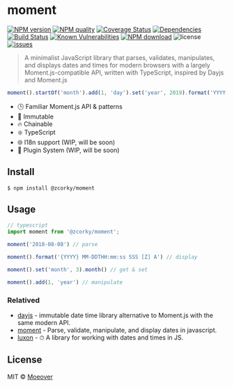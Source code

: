 # moment

[![NPM version](https://img.shields.io/npm/v/@zcorky/moment.svg?style=flat)](https://www.npmjs.com/package/@zcorky/moment)
[![NPM quality](http://npm.packagequality.com/shield/%40zcorky%2Fmoment.svg)](http://packagequality.com/#?package=@zcorky/moment)
[![Coverage Status](https://codecov.io/gh/zcorky/moment/branch/master/graph/badge.svg)](https://codecov.io/gh/zcorky/moment)
[![Dependencies](https://img.shields.io/david/zcorky/moment.svg?style=flat-square)](https://david-dm.org/zcorky/moment)
[![Build Status](https://travis-ci.com/zcorky/moment.svg?branch=master)](https://travis-ci.com/zcorky/moment)
[![Known Vulnerabilities](https://snyk.io/test/npm/@zcorky/moment/badge.svg?style=flat-square)](https://snyk.io/test/npm/@zcorky/moment)
[![NPM download](https://img.shields.io/npm/dm/@zcorky/moment.svg?style=flat-square)](https://www.npmjs.com/package/@zcorky/moment)
![license](https://img.shields.io/github/license/zcorky/moment.svg)
[![issues](https://img.shields.io/github/issues/zcorky/moment.svg)](https://github.com/zcorky/moment/issues)

> A minimalist JavaScript library that parses, validates, manipulates, and displays dates and times for modern browsers with a largely Moment.js-compatible API, written with TypeScript, inspired by Dayjs and Moment.js

```js
moment().startOf('month').add(1, 'day').set('year', 2019).format('YYYY-MM-DD HH:mm:ss');
```

* 🕒 Familiar Moment.js API & patterns
* 💪 Immutable
* 🔥 Chainable
* :sparkle: TypeScript
* 🌐 I18n support (WIP, will be soon)
* 🔌  Plugin System (WIP, will be soon)

## Install

```
$ npm install @zcorky/moment
```

## Usage

```js
// typescript
import moment from '@zcorky/moment';

moment('2018-08-08') // parse

moment().format('{YYYY} MM-DDTHH:mm:ss SSS [Z] A') // display

moment().set('month', 3).month() // get & set

moment().add(1, 'year') // manipulate
```

### Relatived
* [dayjs](https://github.com/iamkun/dayjs) -  immutable date time library alternative to Moment.js with the same modern API.
* [moment](https://github.com/moment/moment/) - Parse, validate, manipulate, and display dates in javascript.
* [luxon](https://github.com/moment/luxon) - ⏱ A library for working with dates and times in JS.

## License

MIT © [Moeover](https://moeover.com)
